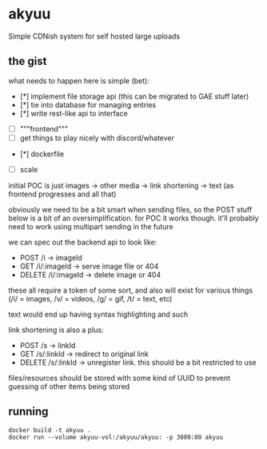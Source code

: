 # akyuu
Simple CDNish system for self hosted large uploads

## the gist
what needs to happen here is simple (bet):
* [*] implement file storage api (this can be migrated to GAE stuff later)
* [*] tie into database for managing entries
* [*] write rest-like api to interface
* [ ] """frontend"""
* [ ] get things to play nicely with discord/whatever
* [*] dockerfile
* [ ] scale

initial POC is just images -> other media -> link shortening -> text (as frontend progresses and all that)

obviously we need to be a bit smart when sending files, so the POST stuff below is a bit of an oversimplification. for POC it works though.
it'll probably need to work using multipart sending in the future

we can spec out the backend api to look like:
* POST      /i          -> imageId
* GET       /i/:imageId -> serve image file or 404
* DELETE    /i/:imageId -> delete image or 404

these all require a token of some sort, and also will exist for various things (/i/ = images, /v/ = videos, /g/ = gif, /t/ = text, etc)

text would end up having syntax highlighting and such

link shortening is also a plus:
* POST      /s          -> linkId
* GET       /s/:linkId  -> redirect to original link
* DELETE    /s/:linkId  -> unregister link. this should be a bit restricted to use

files/resources should be stored with some kind of UUID to prevent guessing of other items being stored

## running

```
docker build -t akyuu .
docker run --volume akyuu-vol:/akyuu/akyuu: -p 3000:80 akyuu
```
